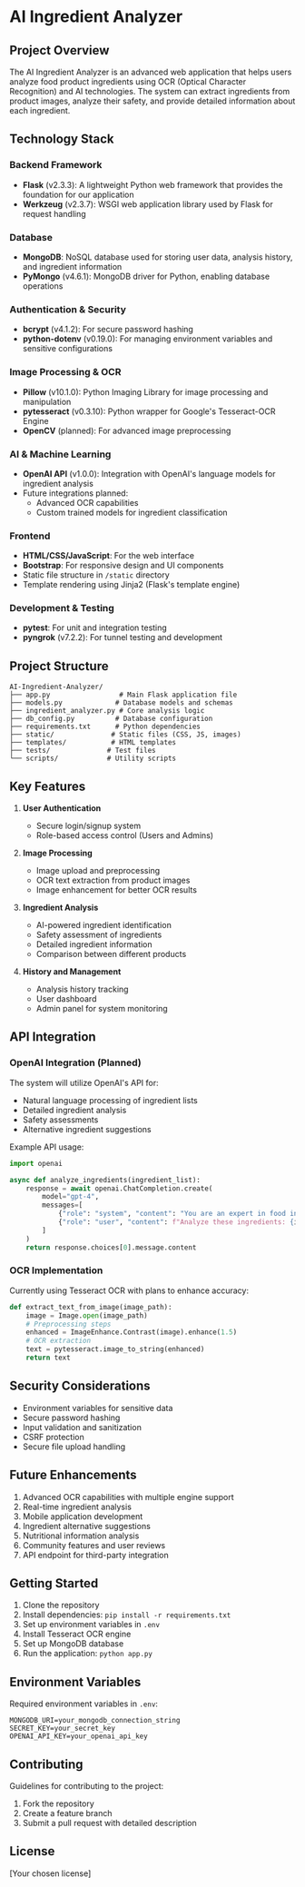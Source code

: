 # AI Ingredient Analyzer

## Project Overview
The AI Ingredient Analyzer is an advanced web application that helps users analyze food product ingredients using OCR (Optical Character Recognition) and AI technologies. The system can extract ingredients from product images, analyze their safety, and provide detailed information about each ingredient.

## Technology Stack

### Backend Framework
- **Flask** (v2.3.3): A lightweight Python web framework that provides the foundation for our application
- **Werkzeug** (v2.3.7): WSGI web application library used by Flask for request handling

### Database
- **MongoDB**: NoSQL database used for storing user data, analysis history, and ingredient information
- **PyMongo** (v4.6.1): MongoDB driver for Python, enabling database operations

### Authentication & Security
- **bcrypt** (v4.1.2): For secure password hashing
- **python-dotenv** (v0.19.0): For managing environment variables and sensitive configurations

### Image Processing & OCR
- **Pillow** (v10.1.0): Python Imaging Library for image processing and manipulation
- **pytesseract** (v0.3.10): Python wrapper for Google's Tesseract-OCR Engine
- **OpenCV** (planned): For advanced image preprocessing

### AI & Machine Learning
- **OpenAI API** (v1.0.0): Integration with OpenAI's language models for ingredient analysis
- Future integrations planned:
  - Advanced OCR capabilities
  - Custom trained models for ingredient classification

### Frontend
- **HTML/CSS/JavaScript**: For the web interface
- **Bootstrap**: For responsive design and UI components
- Static file structure in `/static` directory
- Template rendering using Jinja2 (Flask's template engine)

### Development & Testing
- **pytest**: For unit and integration testing
- **pyngrok** (v7.2.2): For tunnel testing and development

## Project Structure
```
AI-Ingredient-Analyzer/
├── app.py                 # Main Flask application file
├── models.py             # Database models and schemas
├── ingredient_analyzer.py # Core analysis logic
├── db_config.py          # Database configuration
├── requirements.txt      # Python dependencies
├── static/              # Static files (CSS, JS, images)
├── templates/           # HTML templates
├── tests/              # Test files
└── scripts/            # Utility scripts
```

## Key Features
1. **User Authentication**
   - Secure login/signup system
   - Role-based access control (Users and Admins)

2. **Image Processing**
   - Image upload and preprocessing
   - OCR text extraction from product images
   - Image enhancement for better OCR results

3. **Ingredient Analysis**
   - AI-powered ingredient identification
   - Safety assessment of ingredients
   - Detailed ingredient information
   - Comparison between different products

4. **History and Management**
   - Analysis history tracking
   - User dashboard
   - Admin panel for system monitoring

## API Integration

### OpenAI Integration (Planned)
The system will utilize OpenAI's API for:
- Natural language processing of ingredient lists
- Detailed ingredient analysis
- Safety assessments
- Alternative ingredient suggestions

Example API usage:
```python
import openai

async def analyze_ingredients(ingredient_list):
    response = await openai.ChatCompletion.create(
        model="gpt-4",
        messages=[
            {"role": "system", "content": "You are an expert in food ingredients analysis."},
            {"role": "user", "content": f"Analyze these ingredients: {ingredient_list}"}
        ]
    )
    return response.choices[0].message.content
```

### OCR Implementation
Currently using Tesseract OCR with plans to enhance accuracy:
```python
def extract_text_from_image(image_path):
    image = Image.open(image_path)
    # Preprocessing steps
    enhanced = ImageEnhance.Contrast(image).enhance(1.5)
    # OCR extraction
    text = pytesseract.image_to_string(enhanced)
    return text
```

## Security Considerations
- Environment variables for sensitive data
- Secure password hashing
- Input validation and sanitization
- CSRF protection
- Secure file upload handling

## Future Enhancements
1. Advanced OCR capabilities with multiple engine support
2. Real-time ingredient analysis
3. Mobile application development
4. Ingredient alternative suggestions
5. Nutritional information analysis
6. Community features and user reviews
7. API endpoint for third-party integration

## Getting Started
1. Clone the repository
2. Install dependencies: `pip install -r requirements.txt`
3. Set up environment variables in `.env`
4. Install Tesseract OCR engine
5. Set up MongoDB database
6. Run the application: `python app.py`

## Environment Variables
Required environment variables in `.env`:
```
MONGODB_URI=your_mongodb_connection_string
SECRET_KEY=your_secret_key
OPENAI_API_KEY=your_openai_api_key
```

## Contributing
Guidelines for contributing to the project:
1. Fork the repository
2. Create a feature branch
3. Submit a pull request with detailed description

## License
[Your chosen license]
